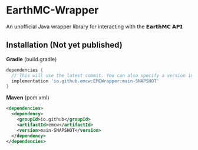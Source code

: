 # EarthMC-Wrapper
An unofficial Java wrapper library for interacting with the 𝗘𝗮𝗿𝘁𝗵𝗠𝗖 𝗔𝗣𝗜

## Installation (Not yet published)

**Gradle** (build.gradle)
```gradle
dependencies {
  // This will use the latest commit. You can also specify a version instead of 'main-SNAPSHOT'.
  implementation 'io.github.emcw:EMCWrapper:main-SNAPSHOT'
}
```

**Maven** (pom.xml)
```xml
<dependencies>  
  <dependency>
    <groupId>io.github</groupId>
    <artifactId>emcw</artifactId>
    <version>main-SNAPSHOT</version> 
  </dependency>
</dependencies>
```
